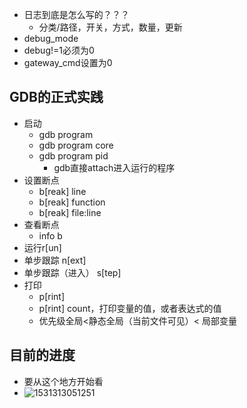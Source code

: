 - 日志到底是怎么写的？？？
  - 分类/路径，开关，方式，数量，更新
- debug_mode
- debug!=1必须为0
- gateway_cmd设置为0

## GDB的正式实践

- 启动
  - gdb program
  - gdb program core
  - gdb program pid
    - gdb直接attach进入运行的程序
- 设置断点
  - b[reak] line
  - b[reak] function
  - b[reak] file:line
- 查看断点
  - info b
- 运行r[un]
- 单步跟踪 n[ext]
- 单步跟踪（进入） s[tep]
- 打印
  - p[rint]
  - p[rint] count，打印变量的值，或者表达式的值
  - 优先级全局<静态全局（当前文件可见）< 局部变量

## 目前的进度

- 要从这个地方开始看
- ![1531313051251](C:\Users\YINZHE~1\AppData\Local\Temp\1531313051251.png)
